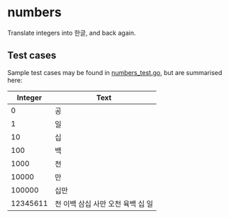 # numbers

Translate integers into 한글, and back again.


## Test cases

Sample test cases may be found in [numbers_test.go](numbers_test.go), but are summarised here:

| **Integer** | **Text**                          |
|-------------|-----------------------------------|
| 0           | 공                                |
| 1           | 일                                |
| 10          | 십                                |
| 100         | 백                                |
| 1000        | 천                                |
| 10000       | 만                                |
| 100000      | 십만                              |
| 12345611    | 천 이백 삼십 사만 오천 육백 십 일 |
